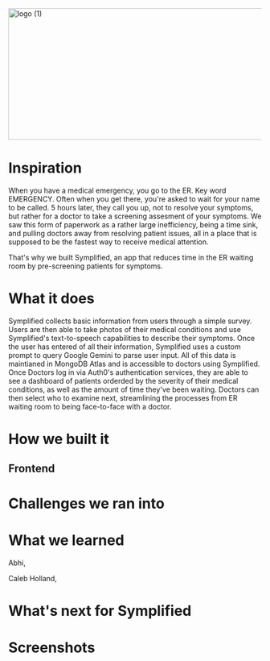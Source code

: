 <img width="888" height="261" alt="logo (1)" src="https://github.com/user-attachments/assets/e4238000-a32d-4fcc-b185-e122e65bd2ba" />

# Inspiration

When you have a medical emergency, you go to the ER. Key word EMERGENCY. Often when you get there, you're asked to wait for your name to be called. 5 hours later, they call you up, not to resolve your symptoms, but rather for a doctor to take a screening assesment of your symptoms. We saw this form of paperwork as a rather large inefficiency, being a time sink, and pulling doctors away from resolving patient issues, all in a place that is supposed to be the fastest way to receive medical attention.

That's why we built Symplified, an app that reduces time in the ER waiting room by pre-screening patients for symptoms.

# What it does

Symplified collects basic information from users through a simple survey. Users are then able to take photos of their medical conditions and use Symplified's text-to-speech capabilities to describe their symptoms. Once the user has entered of all their information, Symplified uses a custom prompt to query Google Gemini to parse user input. All of this data is maintianed in MongoDB Atlas and is accessible to doctors using Symplified.  Once Doctors log in via Auth0's authentication services, they are able to see a dashboard of patients orderded by the severity of their medical conditions, as well as the amount of time they've been waiting. Doctors can then select who to examine next, streamlining the processes from ER waiting room to being face-to-face with a doctor.

# How we built it

## Frontend

# Challenges we ran into


# What we learned
Abhi, 

Caleb Holland,

# What's next for Symplified


# Screenshots


